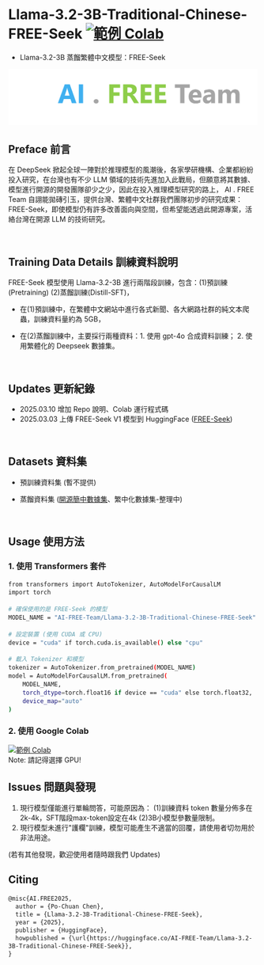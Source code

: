 # Llama-3.2-3B-Traditional-Chinese-FREE-Seek <a href="https://colab.research.google.com/github/AI-FREE-Team/FREE-Seek/blob/main/FREE_Seek_usage%20example.ipynb"><img src="https://img.shields.io/badge/%E5%AF%A6%E4%BD%9C-Colab-yellow.svg?style=popout-square" alt="範例 Colab"></a>
 - Llama-3.2-3B 蒸餾繁體中文模型：FREE-Seek

![人工智慧 - 自由團隊](https://raw.githubusercontent.com/chenkenanalytic/img/master/af/aifreeteam.png)

## Preface 前言

在 DeepSeek 掀起全球一陣對於推理模型的風潮後，各家學研機構、企業都紛紛投入研究，在台灣也有不少 LLM 領域的技術先進加入此戰局，但願意將其數據、模型進行開源的開發團隊卻少之少，因此在投入推理模型研究的路上， AI . FREE Team 自詡能拋磚引玉，提供台灣、繁體中文社群我們團隊初步的研究成果：FREE-Seek，即使模型仍有許多改善面向與空間，但希望能透過此開源專案，活絡台灣在開源 LLM 的技術研究。

<br>

## Training Data Details 訓練資料說明

FREE-Seek 模型使用 Llama-3.2-3B 進行兩階段訓練，包含：(1)預訓練(Pretraining) (2)蒸餾訓練(Distill-SFT)，

 - 在(1)預訓練中，在繁體中文網站中進行各式新聞、各大網路社群的純文本爬蟲，訓練資料量約為 5GB，

 - 在(2)蒸餾訓練中，主要採行兩種資料：1. 使用 gpt-4o 合成資料訓練； 2.  使用繁體化的 Deepseek 數據集。

<br>

## Updates 更新紀錄

 - 2025.03.10 增加 Repo 說明、Colab 運行程式碼
 - 2025.03.03 上傳 FREE-Seek V1 模型到 HuggingFace (<a href='https://huggingface.co/AI-FREE-Team/Llama-3.2-3B-Traditional-Chinese-FREE-Seek'>FREE-Seek</a>)
<br>

## Datasets 資料集

 - 預訓練資料集 (暫不提供)

 - 蒸餾資料集 (<a href='https://huggingface.co/datasets/Congliu/Chinese-DeepSeek-R1-Distill-data-110k'>開源簡中數據集</a>、繁中化數據集-整理中)


<br>

## Usage 使用方法

### 1. 使用 Transformers 套件
``` bash
from transformers import AutoTokenizer, AutoModelForCausalLM
import torch

# 確保使用的是 FREE-Seek 的模型
MODEL_NAME = "AI-FREE-Team/Llama-3.2-3B-Traditional-Chinese-FREE-Seek"

# 設定裝置 (使用 CUDA 或 CPU)
device = "cuda" if torch.cuda.is_available() else "cpu"

# 載入 Tokenizer 和模型
tokenizer = AutoTokenizer.from_pretrained(MODEL_NAME)
model = AutoModelForCausalLM.from_pretrained(
    MODEL_NAME,
    torch_dtype=torch.float16 if device == "cuda" else torch.float32,
    device_map="auto"
)
```

### 2. 使用 Google Colab

<a href="https://colab.research.google.com/github/AI-FREE-Team/FREE-Seek/blob/main/FREE_Seek_usage%20example.ipynb"><img src="https://img.shields.io/badge/%E5%AF%A6%E4%BD%9C-Colab-yellow.svg?style=popout-square" alt="範例 Colab"></a><br>
Note: 請記得選擇 GPU!
 
## Issues 問題與發現

1. 現行模型僅能進行單輪問答，可能原因為： (1)訓練資料 token 數量分佈多在2k-4k，SFT階段max-token設定在4k (2)3B小模型參數量限制。
2. 現行模型未進行"護欄"訓練，模型可能產生不適當的回覆，請使用者切勿用於非法用途。

(若有其他發現，歡迎使用者隨時跟我們 Updates)


## Citing
```
@misc{AI.FREE2025,
  author = {Po-Chuan Chen},
  title = {Llama-3.2-3B-Traditional-Chinese-FREE-Seek},
  year = {2025},
  publisher = {HuggingFace},
  howpublished = {\url{https://huggingface.co/AI-FREE-Team/Llama-3.2-3B-Traditional-Chinese-FREE-Seek}},
}
```
 
<br> 

